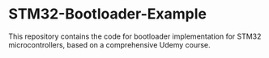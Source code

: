 # STM32-Bootloader-Example
This repository contains the code for bootloader implementation for STM32 microcontrollers, based on a comprehensive Udemy course.
